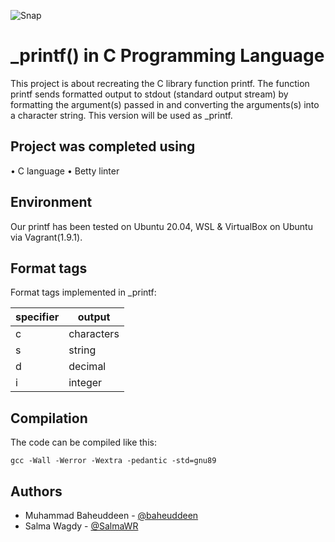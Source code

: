 ![Snap](https://user-images.githubusercontent.com/113179672/227690292-ba5c339a-276e-4afb-b278-9cafad252692.png)

# _printf() in C Programming Language

This project is about recreating the C library function printf. The function printf sends formatted output to stdout (standard output stream) by formatting the argument(s) passed in and converting the arguments(s) into a character string. This version will be used as _printf.

## Project was completed using

• C language
• Betty linter

## Environment

Our printf has been tested on Ubuntu 20.04, WSL & VirtualBox on Ubuntu via Vagrant(1.9.1).

## Format tags

Format tags implemented in _printf:

| specifier       | output               |
| --------------- | ---------------      |
| c               | characters           |
| s               | string               |
| d               | decimal              |
| i               | integer              |

## Compilation 

The code can be compiled like this:

`gcc -Wall -Werror -Wextra -pedantic -std=gnu89 `

## Authors

- Muhammad Baheuddeen - [@baheuddeen](https://github.com/baheuddeen)
- Salma Wagdy - [@SalmaWR](https://github.com/SalmaWR)
